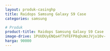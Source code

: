 ```yaml
---
layout: produk-casinghp
title: Raidops Samsung Galaxy S9 Case
categories: samsung

# Produk
product-title: Raidops Samsung Galaxy S9 Case
image-drive: 1PUUDUyENQa4f7VFEFP8qDuWzJVjo10v-
harga: 90000
---
```

